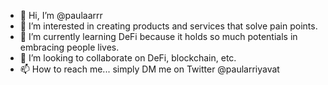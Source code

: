 - 👋 Hi, I’m @paulaarrr
- 👀 I’m interested in creating products and services that solve pain points.
- 🌱 I’m currently learning DeFi because it holds so much potentials in embracing people lives.
- 💞️ I’m looking to collaborate on DeFi, blockchain, etc.
- 📫 How to reach me... simply DM me on Twitter @paularriyavat

<!---
paulaarrr/paulaarrr is a ✨ special ✨ repository because its `README.md` (this file) appears on your GitHub profile.
You can click the Preview link to take a look at your changes.
--->
